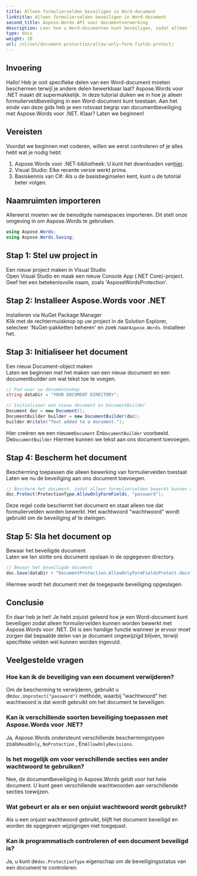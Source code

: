 ```yaml
---
title: Alleen formuliervelden beveiligen in Word-document
linktitle: Alleen formuliervelden beveiligen in Word-document
second_title: Aspose.Words API voor documentverwerking
description: Leer hoe u Word-documenten kunt beveiligen, zodat alleen formuliervelden kunnen worden bewerkt met Aspose.Words voor .NET. Volg onze gids om ervoor te zorgen dat uw documenten veilig en eenvoudig te bewerken zijn.
type: docs
weight: 10
url: /nl/net/document-protection/allow-only-form-fields-protect/
---
```

## Invoering

Hallo! Heb je ooit specifieke delen van een Word-document moeten beschermen terwijl je andere delen bewerkbaar laat? Aspose.Words voor .NET maakt dit supermakkelijk. In deze tutorial duiken we in hoe je alleen formulierveldbeveiliging in een Word-document kunt toestaan. Aan het einde van deze gids heb je een rotsvast begrip van documentbeveiliging met Aspose.Words voor .NET. Klaar? Laten we beginnen!

## Vereisten

Voordat we beginnen met coderen, willen we eerst controleren of je alles hebt wat je nodig hebt:

1.  Aspose.Words voor .NET-bibliotheek: U kunt het downloaden van[hier](https://releases.aspose.com/words/net/).
2. Visual Studio: Elke recente versie werkt prima.
3. Basiskennis van C#: Als u de basisbeginselen kent, kunt u de tutorial beter volgen.

## Naamruimten importeren

Allereerst moeten we de benodigde namespaces importeren. Dit stelt onze omgeving in om Aspose.Words te gebruiken.

```csharp
using Aspose.Words;
using Aspose.Words.Saving;
```

## Stap 1: Stel uw project in

Een nieuw project maken in Visual Studio  
Open Visual Studio en maak een nieuw Console App (.NET Core)-project. Geef het een betekenisvolle naam, zoals 'AsposeWordsProtection'.

## Stap 2: Installeer Aspose.Words voor .NET

Installeren via NuGet Package Manager  
Klik met de rechtermuisknop op uw project in de Solution Explorer, selecteer 'NuGet-pakketten beheren' en zoek naar`Aspose.Words`. Installeer het.

## Stap 3: Initialiseer het document

Een nieuw Document-object maken  
Laten we beginnen met het maken van een nieuw document en een documentbuilder om wat tekst toe te voegen.

```csharp
// Pad naar uw documentenmap
string dataDir = "YOUR DOCUMENT DIRECTORY";

// Initialiseer een nieuw document en DocumentBuilder
Document doc = new Document();
DocumentBuilder builder = new DocumentBuilder(doc);
builder.Writeln("Text added to a document.");
```

 Hier creëren we een nieuwe`Document` En`DocumentBuilder` voorbeeld. De`DocumentBuilder` Hiermee kunnen we tekst aan ons document toevoegen.

## Stap 4: Bescherm het document

Bescherming toepassen die alleen bewerking van formuliervelden toestaat  
Laten we nu de beveiliging aan ons document toevoegen.

```csharp
// Bescherm het document, zodat alleen formuliervelden bewerkt kunnen worden
doc.Protect(ProtectionType.AllowOnlyFormFields, "password");
```

Deze regel code beschermt het document en staat alleen toe dat formuliervelden worden bewerkt. Het wachtwoord "wachtwoord" wordt gebruikt om de beveiliging af te dwingen.

## Stap 5: Sla het document op

Bewaar het beveiligde document  
Laten we ten slotte ons document opslaan in de opgegeven directory.

```csharp
// Bewaar het beveiligde document
doc.Save(dataDir + "DocumentProtection.AllowOnlyFormFieldsProtect.docx");
```

Hiermee wordt het document met de toegepaste beveiliging opgeslagen.

## Conclusie

En daar heb je het! Je hebt zojuist geleerd hoe je een Word-document kunt beveiligen zodat alleen formuliervelden kunnen worden bewerkt met Aspose.Words voor .NET. Dit is een handige functie wanneer je ervoor moet zorgen dat bepaalde delen van je document ongewijzigd blijven, terwijl specifieke velden wel kunnen worden ingevuld.

## Veelgestelde vragen

###	 Hoe kan ik de beveiliging van een document verwijderen?  
 Om de bescherming te verwijderen, gebruikt u de`doc.Unprotect("password")` methode, waarbij "wachtwoord" het wachtwoord is dat wordt gebruikt om het document te beveiligen.

###	 Kan ik verschillende soorten beveiliging toepassen met Aspose.Words voor .NET?  
 Ja, Aspose.Words ondersteunt verschillende beschermingstypen zoals`ReadOnly`, `NoProtection` , En`AllowOnlyRevisions`.

###	 Is het mogelijk om voor verschillende secties een ander wachtwoord te gebruiken?  
Nee, de documentbeveiliging in Aspose.Words geldt voor het hele document. U kunt geen verschillende wachtwoorden aan verschillende secties toewijzen.

###	 Wat gebeurt er als er een onjuist wachtwoord wordt gebruikt?  
Als u een onjuist wachtwoord gebruikt, blijft het document beveiligd en worden de opgegeven wijzigingen niet toegepast.

###	 Kan ik programmatisch controleren of een document beveiligd is?  
 Ja, u kunt de`doc.ProtectionType` eigenschap om de beveiligingsstatus van een document te controleren.
